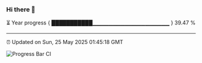 ### Hi there 👋

⏳ Year progress { ███████████▁▁▁▁▁▁▁▁▁▁▁▁▁▁▁▁▁▁▁ } 39.47 %

---

⏰ Updated on Sun, 25 May 2025 01:45:18 GMT

![Progress Bar CI](https://github.com/liununu/liununu/workflows/Progress%20Bar%20CI/badge.svg)

